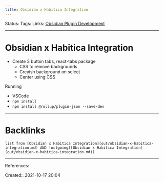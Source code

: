 ```yaml
---
title: Obsidian x Habitica Integration
---
```

Status: 
Tags: 
Links: [Obsidian Plugin Development](out/obsidian-plugin-development.md)
___
# Obsidian x Habitica Integration
- Create 3 button tabs, react-tabs package
	- CSS to remove backgrounds
	- Greyish background on select
	- Center using CSS

Running
- VSCode
- `npm install`
- `npm install @rollup/plugin-json --save-dev`
___
# Backlinks
```dataview
list from [Obsidian x Habitica Integration](out/obsidian-x-habitica-integration.md) AND !outgoing([Obsidian x Habitica Integration](out/obsidian-x-habitica-integration.md))
```
___
References:

Created:: 2021-10-17 20:04
